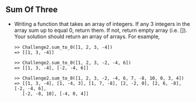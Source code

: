 ## Sum Of Three

- Writing a function that takes an array of integers. If any 3 integers in the
  array sum up to equal 0, return them. If not, return empty array (i.e. []). Your solution should return an array of arrays. For example,


  ```
  >> Challenge2.sum_to_0([1, 2, 3, -4])
  => [[1, 3, -4]]

  >> Challenge2.sum_to_0([1, 2, 3, -2, -4, 6])
  => [[1, 3, -4], [-2, -4, 6]]

  >> Challenge2.sum_to_0([1, 2, 3, -2, -4, 6, 7, -8, 10, 0, 3, 4])
  => [[1, 3, -4], [1, -4, 3], [1, 7, -8], [2, -2, 0], [2, 6, -8], [-2, -4, 6],
     [-2, -8, 10], [-4, 0, 4]]
  ```
  